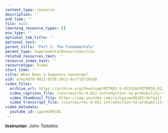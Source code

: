 ```yaml
---
content_type: resource
description: ''
end_time: ''
file: null
learning_resource_types: []
ocw_type: ''
optional_tab_title: ''
optional_text: ''
parent_title: 'Part I: The Fundamentals'
parent_type: SupplementalResourceSection
related_resources_text: ''
resource_index_text: ''
resourcetype: Video
start_time: ''
title: When Does a Sequence Converge?
uid: a7ec4df0-8811-8f28-59c3-8cc71b718a10
video_files:
  archive_url: https://archive.org/download/MITRES.6-012S18/MITRES6_012S18_S01-04_300k.mp4
  video_captions_file: /courses/res-6-012-introduction-to-probability-spring-2018/cecbc66a7ae45c189d31eee85aa3651e_Lgacew5BjDI.vtt
  video_thumbnail_file: https://img.youtube.com/vi/Lgacew5BjDI/default.jpg
  video_transcript_file: /courses/res-6-012-introduction-to-probability-spring-2018/beff6998cc3697df504eeb3911f1272c_Lgacew5BjDI.pdf
video_metadata:
  youtube_id: Lgacew5BjDI
---
```


**Instructor:** John Tsitsiklis



